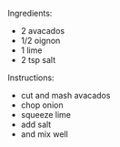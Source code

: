 Ingredients:
- 2 avacados
- 1/2 oignon
- 1 lime
- 2 tsp salt

Instructions:
- cut and mash avacados
- chop onion
- squeeze lime
- add salt
- and mix well
